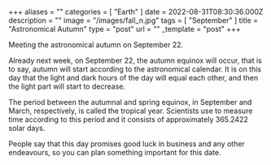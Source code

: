 +++
aliases = ""
categories = [ "Earth" ]
date = 2022-08-31T08:30:36.000Z
description = ""
image = "/images/fall_n.jpg"
tags = [ "September" ]
title = "Astronomical Autumn"
type = "post"
url = ""
_template = "post"
+++

Meeting the astronomical autumn on September 22.

Already next week, on September 22, the autumn equinox will occur, that is to say, autumn will start according to the astronomical calendar. It is on this day that the light and dark hours of the day will equal each other, and then the light part will start to decrease.

The period between the autumnal and spring equinox, in September and March, respectively, is called the tropical year. Scientists use to measure time according to this period and it consists of approximately 365.2422 solar days.

People say that this day promises good luck in business and any other endeavours, so you can plan something important for this date.
